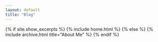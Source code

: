 ```yaml
---
layout: default
title: "Blog"
---
```


{% if site.show_excerpts %}
  {% include home.html %}
{% else %}
  {% include archive.html title="About Me" %}
{% endif %}
